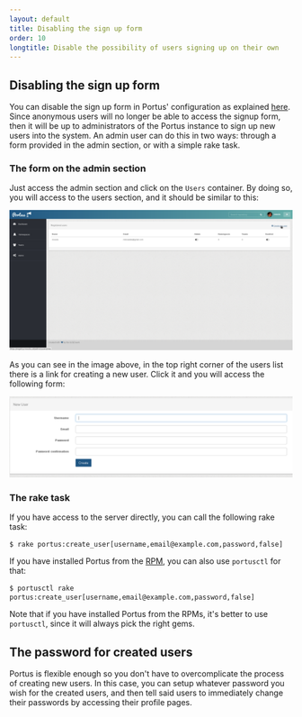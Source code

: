 ```yaml
---
layout: default
title: Disabling the sign up form
order: 10
longtitle: Disable the possibility of users signing up on their own
---
```


## Disabling the sign up form

You can disable the sign up form in Portus' configuration as explained
[here](/docs/Configuring-Portus.html#disabling-the-sign-up-form).
Since anonymous users will no longer be able to access the signup form, then it
will be up to administrators of the Portus instance to sign up new users into
the system. An admin user can do this in two ways: through a form provided in
the admin section, or with a simple rake task.

### The form on the admin section

Just access the admin section and click on the `Users` container. By doing so,
you will access to the users section, and it should be similar to this:

![Users](/images/docs/users-panel.png)

As you can see in the image above, in the top right corner of the users list
there is a link for creating a new user. Click it and you will access the
following form:

![Create user](/images/docs/new-user-form.png)

### The rake task

If you have access to the server directly, you can call the following rake
task:

    $ rake portus:create_user[username,email@example.com,password,false]

If you have installed Portus from the [RPM](/docs/setups/1_rpm_packages.html),
you can also use `portusctl` for that:

    $ portusctl rake portus:create_user[username,email@example.com,password,false]

Note that if you have installed Portus from the RPMs, it's better to use
`portusctl`, since it will always pick the right gems.

## The password for created users

Portus is flexible enough so you don't have to overcomplicate the process of
creating new users. In this case, you can setup whatever password you wish for
the created users, and then tell said users to immediately change their
passwords by accessing their profile pages.
